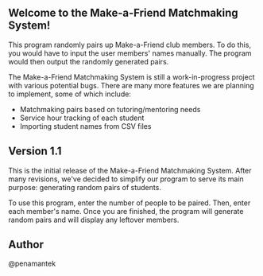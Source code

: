 ## Welcome to the Make-a-Friend Matchmaking System!

This program randomly pairs up Make-a-Friend club members. To do this, you would have to input the user members' names manually. The program would then output the randomly generated pairs.

The Make-a-Friend Matchmaking System is still a work-in-progress project with various potential bugs. There are many more features we are planning to implement, some of which include:
- Matchmaking pairs based on tutoring/mentoring needs
- Service hour tracking of each student
- Importing student names from CSV files


## Version 1.1

This is the initial release of the Make-a-Friend Matchmaking System. After many revisions, we've decided to simplify our program to serve its main purpose: generating random pairs of students.

To use this program, enter the number of people to be paired. Then, enter each member's name. Once you are finished, the program will generate random pairs and will display any leftover members.


## Author

@penamantek